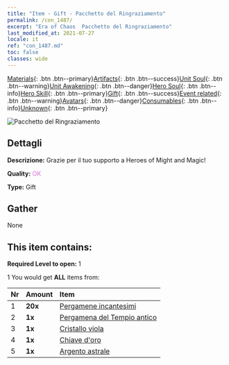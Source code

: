 ```yaml
---
title: "Item - Gift - Pacchetto del Ringraziamento"
permalink: /con_1487/
excerpt: "Era of Chaos  Pacchetto del Ringraziamento"
last_modified_at: 2021-07-27
locale: it
ref: "con_1487.md"
toc: false
classes: wide
---
```

 [Materials](/ItemsIT/){: .btn .btn--primary}[Artifacts](/ItemsIT/Artifacts/){: .btn .btn--success}[Unit Soul](/ItemsIT/UnitSoul/){: .btn .btn--warning}[Unit Awakening](/ItemsIT/UnitAwakening/){: .btn .btn--danger}[Hero Soul](/ItemsIT/HeroSoul/){: .btn .btn--info}[Hero Skill](/ItemsIT/HeroSkill/){: .btn .btn--primary}[Gift](/ItemsIT/Gift/){: .btn .btn--success}[Event related](/ItemsIT/Events/){: .btn .btn--warning}[Avatars](/ItemsIT/Avatars/){: .btn .btn--danger}[Consumables](/ItemsIT/Consumables/){: .btn .btn--info}[Unknown](/ItemsIT/Unknown/){: .btn .btn--primary}

 ![Pacchetto del Ringraziamento](/images/t/i_906011.png)

## Dettagli
 **Descrizione:** Grazie per il tuo supporto a Heroes of Might and Magic!

 **Quality:** <span style="color: #DA70D6">OK</span>

 **Type:** Gift

## Gather

  None

## This item contains:

 **Required Level to open:** 1

 1 You would get **ALL** items  from:

  | Nr | Amount |     Item    |
  |:---|:-------|:------------|
  | 1 |  **20x** | [Pergamene incantesimi](/ItemsIT/con_694/) |  | 
  | 2 |  **1x** | [Pergamena del Tempio antico](/ItemsIT/con_697/) |  | 
  | 3 |  **1x** | [Cristallo viola](/ItemsIT/con_720/) |  | 
  | 4 |  **1x** | [Chiave d'oro](/ItemsIT/con_783/) |  | 
  | 5 |  **1x** | [Argento astrale](/ItemsIT/con_969/) |  | 
